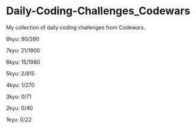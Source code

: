 # Daily-Coding-Challenges_Codewars

My collection of daily coding challenges from Codewars.

8kyu: 90/390

7kyu: 21/1900

6kyu: 15/1980

5kyu: 2/815

4kyu: 1/270

3kyu: 0/71

2kyu: 0/40

1kyu: 0/22

